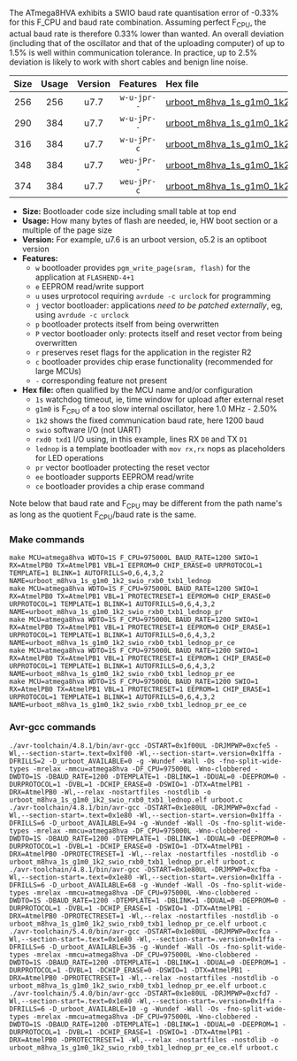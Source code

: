 The ATmega8HVA exhibits a SWIO baud rate quantisation error of -0.33% for this F_CPU and baud rate combination. Assuming perfect F<sub>CPU</sub>, the actual baud rate is therefore 0.33% lower than wanted. An overall deviation (including that of the oscillator and that of the uploading computer) of up to 1.5% is well within communication tolerance. In practice, up to 2.5% deviation is likely to work with short cables and benign line noise.

|Size|Usage|Version|Features|Hex file|
|:-:|:-:|:-:|:-:|:--|
|256|256|u7.7|`w-u-jpr--`|[urboot_m8hva_1s_g1m0_1k2_swio_rxb0_txb1_lednop.hex](https://raw.githubusercontent.com/stefanrueger/urboot.hex/main/u7.7/mcus/atmega8hva/watchdog_1_s/internal_oscillator_g-2.50%25/%2B1m000000_hz/%2B%2B%2B1k2_baud/swio_rxb0_txb1/lednop/urboot_m8hva_1s_g1m0_1k2_swio_rxb0_txb1_lednop.hex)|
|290|384|u7.7|`w-u-jPr--`|[urboot_m8hva_1s_g1m0_1k2_swio_rxb0_txb1_lednop_pr.hex](https://raw.githubusercontent.com/stefanrueger/urboot.hex/main/u7.7/mcus/atmega8hva/watchdog_1_s/internal_oscillator_g-2.50%25/%2B1m000000_hz/%2B%2B%2B1k2_baud/swio_rxb0_txb1/lednop/urboot_m8hva_1s_g1m0_1k2_swio_rxb0_txb1_lednop_pr.hex)|
|316|384|u7.7|`w-u-jPr-c`|[urboot_m8hva_1s_g1m0_1k2_swio_rxb0_txb1_lednop_pr_ce.hex](https://raw.githubusercontent.com/stefanrueger/urboot.hex/main/u7.7/mcus/atmega8hva/watchdog_1_s/internal_oscillator_g-2.50%25/%2B1m000000_hz/%2B%2B%2B1k2_baud/swio_rxb0_txb1/lednop/urboot_m8hva_1s_g1m0_1k2_swio_rxb0_txb1_lednop_pr_ce.hex)|
|348|384|u7.7|`weu-jPr--`|[urboot_m8hva_1s_g1m0_1k2_swio_rxb0_txb1_lednop_pr_ee.hex](https://raw.githubusercontent.com/stefanrueger/urboot.hex/main/u7.7/mcus/atmega8hva/watchdog_1_s/internal_oscillator_g-2.50%25/%2B1m000000_hz/%2B%2B%2B1k2_baud/swio_rxb0_txb1/lednop/urboot_m8hva_1s_g1m0_1k2_swio_rxb0_txb1_lednop_pr_ee.hex)|
|374|384|u7.7|`weu-jPr-c`|[urboot_m8hva_1s_g1m0_1k2_swio_rxb0_txb1_lednop_pr_ee_ce.hex](https://raw.githubusercontent.com/stefanrueger/urboot.hex/main/u7.7/mcus/atmega8hva/watchdog_1_s/internal_oscillator_g-2.50%25/%2B1m000000_hz/%2B%2B%2B1k2_baud/swio_rxb0_txb1/lednop/urboot_m8hva_1s_g1m0_1k2_swio_rxb0_txb1_lednop_pr_ee_ce.hex)|

- **Size:** Bootloader code size including small table at top end
- **Usage:** How many bytes of flash are needed, ie, HW boot section or a multiple of the page size
- **Version:** For example, u7.6 is an urboot version, o5.2 is an optiboot version
- **Features:**
  + `w` bootloader provides `pgm_write_page(sram, flash)` for the application at `FLASHEND-4+1`
  + `e` EEPROM read/write support
  + `u` uses urprotocol requiring `avrdude -c urclock` for programming
  + `j` vector bootloader: applications *need to be patched externally*, eg, using `avrdude -c urclock`
  + `p` bootloader protects itself from being overwritten
  + `P` vector bootloader only: protects itself and reset vector from being overwritten
  + `r` preserves reset flags for the application in the register R2
  + `c` bootloader provides chip erase functionality (recommended for large MCUs)
  + `-` corresponding feature not present
- **Hex file:** often qualified by the MCU name and/or configuration
  + `1s` watchdog timeout, ie, time window for upload after external reset
  + `g1m0` is F<sub>CPU</sub> of a too slow internal oscillator, here 1.0 MHz - 2.50%
  + `1k2` shows the fixed communication baud rate, here 1200 baud
  + `swio` software I/O (not UART)
  + `rxd0 txd1` I/O using, in this example, lines RX `D0` and TX `D1`
  + `lednop` is a template bootloader with `mov rx,rx` nops as placeholders for LED operations
  + `pr` vector bootloader protecting the reset vector
  + `ee` bootloader supports EEPROM read/write
  + `ce` bootloader provides a chip erase command


Note below that baud rate and F<sub>CPU</sub> may be different from the path name's as long as the quotient F<sub>CPU</sub>/baud rate is the same.

### Make commands
```
make MCU=atmega8hva WDTO=1S F_CPU=975000L BAUD_RATE=1200 SWIO=1 RX=AtmelPB0 TX=AtmelPB1 VBL=1 EEPROM=0 CHIP_ERASE=0 URPROTOCOL=1 TEMPLATE=1 BLINK=1 AUTOFRILLS=0,6,4,3,2 NAME=urboot_m8hva_1s_g1m0_1k2_swio_rxb0_txb1_lednop
make MCU=atmega8hva WDTO=1S F_CPU=975000L BAUD_RATE=1200 SWIO=1 RX=AtmelPB0 TX=AtmelPB1 VBL=1 PROTECTRESET=1 EEPROM=0 CHIP_ERASE=0 URPROTOCOL=1 TEMPLATE=1 BLINK=1 AUTOFRILLS=0,6,4,3,2 NAME=urboot_m8hva_1s_g1m0_1k2_swio_rxb0_txb1_lednop_pr
make MCU=atmega8hva WDTO=1S F_CPU=975000L BAUD_RATE=1200 SWIO=1 RX=AtmelPB0 TX=AtmelPB1 VBL=1 PROTECTRESET=1 EEPROM=0 CHIP_ERASE=1 URPROTOCOL=1 TEMPLATE=1 BLINK=1 AUTOFRILLS=0,6,4,3,2 NAME=urboot_m8hva_1s_g1m0_1k2_swio_rxb0_txb1_lednop_pr_ce
make MCU=atmega8hva WDTO=1S F_CPU=975000L BAUD_RATE=1200 SWIO=1 RX=AtmelPB0 TX=AtmelPB1 VBL=1 PROTECTRESET=1 EEPROM=1 CHIP_ERASE=0 URPROTOCOL=1 TEMPLATE=1 BLINK=1 AUTOFRILLS=0,6,4,3,2 NAME=urboot_m8hva_1s_g1m0_1k2_swio_rxb0_txb1_lednop_pr_ee
make MCU=atmega8hva WDTO=1S F_CPU=975000L BAUD_RATE=1200 SWIO=1 RX=AtmelPB0 TX=AtmelPB1 VBL=1 PROTECTRESET=1 EEPROM=1 CHIP_ERASE=1 URPROTOCOL=1 TEMPLATE=1 BLINK=1 AUTOFRILLS=0,6,4,3,2 NAME=urboot_m8hva_1s_g1m0_1k2_swio_rxb0_txb1_lednop_pr_ee_ce
```

### Avr-gcc commands
```
./avr-toolchain/4.8.1/bin/avr-gcc -DSTART=0x1f00UL -DRJMPWP=0xcfe5 -Wl,--section-start=.text=0x1f00 -Wl,--section-start=.version=0x1ffa -DFRILLS=2 -D_urboot_AVAILABLE=0 -g -Wundef -Wall -Os -fno-split-wide-types -mrelax -mmcu=atmega8hva -DF_CPU=975000L -Wno-clobbered -DWDTO=1S -DBAUD_RATE=1200 -DTEMPLATE=1 -DBLINK=1 -DDUAL=0 -DEEPROM=0 -DURPROTOCOL=1 -DVBL=1 -DCHIP_ERASE=0 -DSWIO=1 -DTX=AtmelPB1 -DRX=AtmelPB0 -Wl,--relax -nostartfiles -nostdlib -o urboot_m8hva_1s_g1m0_1k2_swio_rxb0_txb1_lednop.elf urboot.c
./avr-toolchain/4.8.1/bin/avr-gcc -DSTART=0x1e80UL -DRJMPWP=0xcfad -Wl,--section-start=.text=0x1e80 -Wl,--section-start=.version=0x1ffa -DFRILLS=6 -D_urboot_AVAILABLE=94 -g -Wundef -Wall -Os -fno-split-wide-types -mrelax -mmcu=atmega8hva -DF_CPU=975000L -Wno-clobbered -DWDTO=1S -DBAUD_RATE=1200 -DTEMPLATE=1 -DBLINK=1 -DDUAL=0 -DEEPROM=0 -DURPROTOCOL=1 -DVBL=1 -DCHIP_ERASE=0 -DSWIO=1 -DTX=AtmelPB1 -DRX=AtmelPB0 -DPROTECTRESET=1 -Wl,--relax -nostartfiles -nostdlib -o urboot_m8hva_1s_g1m0_1k2_swio_rxb0_txb1_lednop_pr.elf urboot.c
./avr-toolchain/4.8.1/bin/avr-gcc -DSTART=0x1e80UL -DRJMPWP=0xcfba -Wl,--section-start=.text=0x1e80 -Wl,--section-start=.version=0x1ffa -DFRILLS=6 -D_urboot_AVAILABLE=68 -g -Wundef -Wall -Os -fno-split-wide-types -mrelax -mmcu=atmega8hva -DF_CPU=975000L -Wno-clobbered -DWDTO=1S -DBAUD_RATE=1200 -DTEMPLATE=1 -DBLINK=1 -DDUAL=0 -DEEPROM=0 -DURPROTOCOL=1 -DVBL=1 -DCHIP_ERASE=1 -DSWIO=1 -DTX=AtmelPB1 -DRX=AtmelPB0 -DPROTECTRESET=1 -Wl,--relax -nostartfiles -nostdlib -o urboot_m8hva_1s_g1m0_1k2_swio_rxb0_txb1_lednop_pr_ce.elf urboot.c
./avr-toolchain/5.4.0/bin/avr-gcc -DSTART=0x1e80UL -DRJMPWP=0xcfca -Wl,--section-start=.text=0x1e80 -Wl,--section-start=.version=0x1ffa -DFRILLS=6 -D_urboot_AVAILABLE=36 -g -Wundef -Wall -Os -fno-split-wide-types -mrelax -mmcu=atmega8hva -DF_CPU=975000L -Wno-clobbered -DWDTO=1S -DBAUD_RATE=1200 -DTEMPLATE=1 -DBLINK=1 -DDUAL=0 -DEEPROM=1 -DURPROTOCOL=1 -DVBL=1 -DCHIP_ERASE=0 -DSWIO=1 -DTX=AtmelPB1 -DRX=AtmelPB0 -DPROTECTRESET=1 -Wl,--relax -nostartfiles -nostdlib -o urboot_m8hva_1s_g1m0_1k2_swio_rxb0_txb1_lednop_pr_ee.elf urboot.c
./avr-toolchain/5.4.0/bin/avr-gcc -DSTART=0x1e80UL -DRJMPWP=0xcfd7 -Wl,--section-start=.text=0x1e80 -Wl,--section-start=.version=0x1ffa -DFRILLS=6 -D_urboot_AVAILABLE=10 -g -Wundef -Wall -Os -fno-split-wide-types -mrelax -mmcu=atmega8hva -DF_CPU=975000L -Wno-clobbered -DWDTO=1S -DBAUD_RATE=1200 -DTEMPLATE=1 -DBLINK=1 -DDUAL=0 -DEEPROM=1 -DURPROTOCOL=1 -DVBL=1 -DCHIP_ERASE=1 -DSWIO=1 -DTX=AtmelPB1 -DRX=AtmelPB0 -DPROTECTRESET=1 -Wl,--relax -nostartfiles -nostdlib -o urboot_m8hva_1s_g1m0_1k2_swio_rxb0_txb1_lednop_pr_ee_ce.elf urboot.c
```

